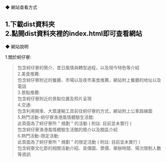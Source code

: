 ◆ 網站查看方式

1.下載dist資料夾  
2.點開dist資料夾裡的index.html即可查看網站  
------------------------------------------
◆ 網站說明

1.關於蚵仔寮:  
>包含蚵仔寮的簡介、昔日風情與轉型過程，以及現今特色等介紹  
2.美食推薦:  
>包含蚵仔寮附近的餐廳、市場以及夜市美食推薦，網站附上餐廳的地址以及電話  
3.景點推薦:  
>包含蚵仔寮附近的景點位置及照片呈現  
4.交通:  
>包含利用開車、大眾運輸工具前往蚵仔寮的方式，網站附上公車路線圖  
5.熱門活動-蚵仔寮漁港風情體驗生活館:  
>此頁面為了蚵仔寮所 " 規劃 " 的活動 ( 附註: 目前並未實行 )  
>包含蚵仔寮漁港風情體驗生活館的簡介以及館區介紹  
6.熱門活動-限定活動:  
>此頁面為了蚵仔寮所 " 規劃 " 的限定活動 ( 附註: 目前並未實行 )  
>包含蚵寮文化節的相關活動介紹、宣傳圖、票價、舉辦時間、場次限制人數等資訊
